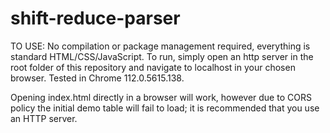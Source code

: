 # shift-reduce-parser
TO USE:
No compilation or package management required, everything is standard HTML/CSS/JavaScript.
To run, simply open an http server in the root folder of this repository and navigate to localhost in your chosen browser.
Tested in Chrome 112.0.5615.138.

Opening index.html directly in a browser will work, however due to CORS policy the initial demo table will fail to load; it is recommended that you use an HTTP server.